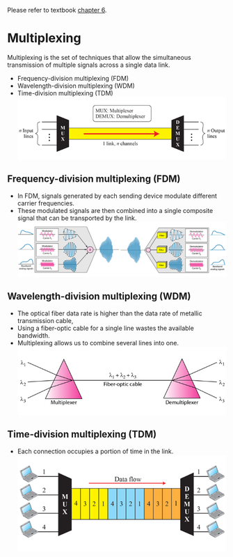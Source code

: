 Please refer to textbook [chapter 6](https://github.com/cnchenpu/data-comm/blob/master/ppt/Ch6-Forouzan.ppt).

# Multiplexing
Multiplexing is the set of techniques that allow the simultaneous transmission of multiple signals across a single data link.
- Frequency-division multiplexing (FDM)
- Wavelength-division multiplexing (WDM)
- Time-division multiplexing (TDM) <br>
![](fig/MUX.png)

## Frequency-division multiplexing (FDM)
- In FDM, signals generated by each sending device modulate different carrier frequencies. 
- These modulated signals are then combined into a single composite signal that can be transported by the link. <br>
![](fig/FDM.png)

## Wavelength-division multiplexing (WDM)
- The optical fiber data rate is higher than the data rate of metallic transmission cable, 
- Using a fiber-optic cable for a single line wastes the available bandwidth. 
- Multiplexing allows us to combine several lines into one. <br>
![](fig/WDM.png)

## Time-division multiplexing (TDM)
- Each connection occupies a portion of time in the link. <br>
![](fig/TDM.png)
